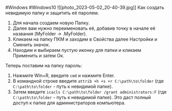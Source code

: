 #Windows #Windows10
![[photo_2023-05-02_20-40-39.jpg]]
Как создать невидимую папку и защитить её паролем.

1. Для начала создаем новую Папку.
2. Далее вам нужно переименовать её, добавив точку в начале её названия (MyFolder -> .MyFolder).
3. Кликаем на папку ПКМ и заходим в Свойства далее Настройки и Сменить значок.
4. Находим и выбираем пустую иконку для папки и кликаем Применить и затем Ок.

Теперь поставим на папку пароль:
1. Нажмите Win+R, введите `cmd` и нажмите Enter.
2. В командной строке введите `attrib +h +s +r C:\path\to\folder` (где `C:\path\to\folder` - путь к невидимой папке).
3. Затем введите `icacls C:\path\to\folder /grant administrators:F` (где `C:\path\to\folder` - путь к невидимой папке). Это даст полный доступ к папке для администраторов компьютера.